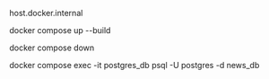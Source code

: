 host.docker.internal

docker compose up --build

docker compose down

docker compose exec -it postgres_db psql -U postgres -d news_db